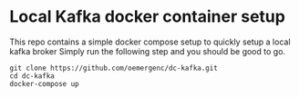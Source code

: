 # Local Kafka docker container setup
This repo contains a simple docker compose setup to quickly setup a local kafka broker
Simply run the following step and you should be good to go.
```
git clone https://github.com/oemergenc/dc-kafka.git
cd dc-kafka
docker-compose up
```
